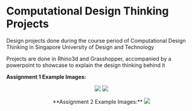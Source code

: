 # Computational Design Thinking Projects

Design projects done during the course period of Computational Design Thinking in Singapore University of Design and Technology

Projects are done in Rhino3d and Grasshopper, accompanied by a powerpoint to showcase to explain the design thinking behind it

**Assignment 1 Example Images:**

<p align="center">
  <img src="https://i.imgur.com/SX8juR2.jpg">
  <img src="https://i.imgur.com/zJU4rbm.jpg">
</p>

<p align="center">
  **Assignment 2 Example Images:**
  <img src="https://i.imgur.com/yeuYkrt.jpg">
</p>
